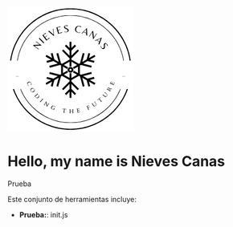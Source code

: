 ![Presentación del contenido](img/NC_Logo.png)
# Hello, my name is Nieves Canas

Prueba



Este conjunto de herramientas incluye:
- **Prueba:**: init.js


